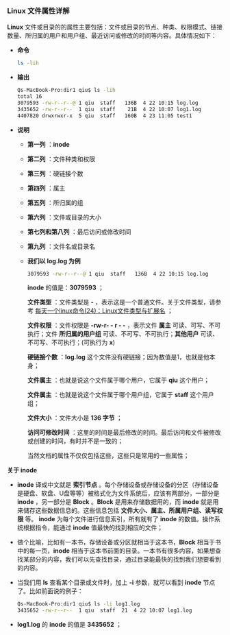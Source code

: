 ### Linux 文件属性详解

**Linux** 文件或目录的的属性主要包括：文件或目录的节点、种类、权限模式、链接数量、所归属的用户和用户组、最近访问或修改的时间等内容。具体情况如下：

- **命令**

  ```bash
  ls -lih
  ```

- **输出**

  ```bash
  Qs-MacBook-Pro:dir1 qiu$ ls -lih
  total 16
  3079593 -rw-r--r--@ 1 qiu  staff   136B  4 22 10:15 log.log
  3435652 -rw-r--r--  1 qiu  staff    21B  4 22 10:07 log1.log
  4407820 drwxrwxr-x  5 qiu  staff   160B  4 23 11:05 test1
  ```

- **说明**

  - **第一列** ：**inode**

  - **第二列** ：文件种类和权限

  - **第三列** ：硬链接个数

  - **第四列** ：属主

  - **第五列** ：所归属的组

  - **第六列** ：文件或目录的大小

  - **第七列和第八列** ：最后访问或修改时间

  - **第九列** ：文件名或目录名

  - **我们以 log.log 为例**

    ```bash
    3079593 -rw-r--r--@ 1 qiu  staff   136B  4 22 10:15 log.log
    ```

    **inode** 的值是：**3079593** ；

    **文件类型** ：文件类型是 **-** ，表示这是一个普通文件。关于文件类型，请参考 [每天一个linux命令(24)：Linux文件类型与扩展名](http://www.jianwill.cn/md/linux/linux-filetype.html) ；

    **文件权限** ：文件权限是 **-rw-r- - r - -** ，表示文件 **属主** 可读、可写、不可执行；文件 **所归属的用户组** 可读、不可写、不可执行；**其他用户** 可读、不可写、不可执行；(可执行为 **x**)

    **硬链接个数** ：**log.log** 这个文件没有硬链接；因为数值是1，也就是他本身；

    **文件属主** ：也就是说这个文件属于哪个用户，它属于 **qiu** 这个用户；

    **文件属主** ：也就是说这个文件属于哪个用户组，它属于 **staff** 这个用户组；

    **文件大小** ：文件大小是 **136 字节** ；

    **访问可修改时间** ：这里的时间是最后修改的时间。最后访问和文件被修改或创建的时间，有时并不是一致的；

    当然文档的属性不仅仅包括这些，这些只是常用的一些属性；

**关于 inode**

- **inode** 译成中文就是 **索引节点** 。每个存储设备或存储设备的分区（存储设备是硬盘、软盘、U盘等等）被格式化为文件系统后，应该有两部分，一部分是 **inode** ，另一部分是 **Block** 。**Block** 是用来存储数据用的，而 **inode** 就是用来储存这些数据信息的。这些信息包括 **文件大小、属主、所属用户组、读写权限** 等。 **inode** 为每个文件进行信息索引，所有就有了 **inode** 的数值。操作系统根据指令，能通过 **inode** 值最快的找到相应的文件；

- 做个比喻，比如有一本书，存储设备或分区就相当于这本书，**Block** 相当于书中的每一页，**inode** 相当于这本书前面的目录。一本书有很多内容，如果想查找某部分的内容，我们可以先查找目录，通过目录能最快的找到我们想要看到的内容。

- 当我们用 **ls** 查看某个目录或文件时，加上 **-i** 参数，就可以看到 **inode** 节点了。比如前面说的例子：

  ```bash
  Qs-MacBook-Pro:dir1 qiu$ ls -li log1.log
  3435652 -rw-r--r--  1 qiu  staff  21  4 22 10:07 log1.log
  ```

- **log1.log** 的 **inode** 的值是 **3435652** ；



